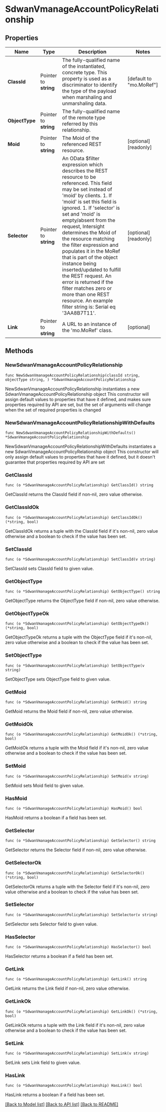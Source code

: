 # SdwanVmanageAccountPolicyRelationship

## Properties

Name | Type | Description | Notes
------------ | ------------- | ------------- | -------------
**ClassId** | Pointer to **string** | The fully-qualified name of the instantiated, concrete type. This property is used as a discriminator to identify the type of the payload when marshaling and unmarshaling data. | [default to "mo.MoRef"]
**ObjectType** | Pointer to **string** | The fully-qualified name of the remote type referred by this relationship. | 
**Moid** | Pointer to **string** | The Moid of the referenced REST resource. | [optional] [readonly] 
**Selector** | Pointer to **string** | An OData $filter expression which describes the REST resource to be referenced. This field may be set instead of &#39;moid&#39; by clients. 1. If &#39;moid&#39; is set this field is ignored. 1. If &#39;selector&#39; is set and &#39;moid&#39; is empty/absent from the request, Intersight determines the Moid of the resource matching the filter expression and populates it in the MoRef that is part of the object instance being inserted/updated to fulfill the REST request. An error is returned if the filter matches zero or more than one REST resource. An example filter string is: Serial eq &#39;3AA8B7T11&#39;. | [optional] [readonly] 
**Link** | Pointer to **string** | A URL to an instance of the &#39;mo.MoRef&#39; class. | [optional] 

## Methods

### NewSdwanVmanageAccountPolicyRelationship

`func NewSdwanVmanageAccountPolicyRelationship(classId string, objectType string, ) *SdwanVmanageAccountPolicyRelationship`

NewSdwanVmanageAccountPolicyRelationship instantiates a new SdwanVmanageAccountPolicyRelationship object
This constructor will assign default values to properties that have it defined,
and makes sure properties required by API are set, but the set of arguments
will change when the set of required properties is changed

### NewSdwanVmanageAccountPolicyRelationshipWithDefaults

`func NewSdwanVmanageAccountPolicyRelationshipWithDefaults() *SdwanVmanageAccountPolicyRelationship`

NewSdwanVmanageAccountPolicyRelationshipWithDefaults instantiates a new SdwanVmanageAccountPolicyRelationship object
This constructor will only assign default values to properties that have it defined,
but it doesn't guarantee that properties required by API are set

### GetClassId

`func (o *SdwanVmanageAccountPolicyRelationship) GetClassId() string`

GetClassId returns the ClassId field if non-nil, zero value otherwise.

### GetClassIdOk

`func (o *SdwanVmanageAccountPolicyRelationship) GetClassIdOk() (*string, bool)`

GetClassIdOk returns a tuple with the ClassId field if it's non-nil, zero value otherwise
and a boolean to check if the value has been set.

### SetClassId

`func (o *SdwanVmanageAccountPolicyRelationship) SetClassId(v string)`

SetClassId sets ClassId field to given value.


### GetObjectType

`func (o *SdwanVmanageAccountPolicyRelationship) GetObjectType() string`

GetObjectType returns the ObjectType field if non-nil, zero value otherwise.

### GetObjectTypeOk

`func (o *SdwanVmanageAccountPolicyRelationship) GetObjectTypeOk() (*string, bool)`

GetObjectTypeOk returns a tuple with the ObjectType field if it's non-nil, zero value otherwise
and a boolean to check if the value has been set.

### SetObjectType

`func (o *SdwanVmanageAccountPolicyRelationship) SetObjectType(v string)`

SetObjectType sets ObjectType field to given value.


### GetMoid

`func (o *SdwanVmanageAccountPolicyRelationship) GetMoid() string`

GetMoid returns the Moid field if non-nil, zero value otherwise.

### GetMoidOk

`func (o *SdwanVmanageAccountPolicyRelationship) GetMoidOk() (*string, bool)`

GetMoidOk returns a tuple with the Moid field if it's non-nil, zero value otherwise
and a boolean to check if the value has been set.

### SetMoid

`func (o *SdwanVmanageAccountPolicyRelationship) SetMoid(v string)`

SetMoid sets Moid field to given value.

### HasMoid

`func (o *SdwanVmanageAccountPolicyRelationship) HasMoid() bool`

HasMoid returns a boolean if a field has been set.

### GetSelector

`func (o *SdwanVmanageAccountPolicyRelationship) GetSelector() string`

GetSelector returns the Selector field if non-nil, zero value otherwise.

### GetSelectorOk

`func (o *SdwanVmanageAccountPolicyRelationship) GetSelectorOk() (*string, bool)`

GetSelectorOk returns a tuple with the Selector field if it's non-nil, zero value otherwise
and a boolean to check if the value has been set.

### SetSelector

`func (o *SdwanVmanageAccountPolicyRelationship) SetSelector(v string)`

SetSelector sets Selector field to given value.

### HasSelector

`func (o *SdwanVmanageAccountPolicyRelationship) HasSelector() bool`

HasSelector returns a boolean if a field has been set.

### GetLink

`func (o *SdwanVmanageAccountPolicyRelationship) GetLink() string`

GetLink returns the Link field if non-nil, zero value otherwise.

### GetLinkOk

`func (o *SdwanVmanageAccountPolicyRelationship) GetLinkOk() (*string, bool)`

GetLinkOk returns a tuple with the Link field if it's non-nil, zero value otherwise
and a boolean to check if the value has been set.

### SetLink

`func (o *SdwanVmanageAccountPolicyRelationship) SetLink(v string)`

SetLink sets Link field to given value.

### HasLink

`func (o *SdwanVmanageAccountPolicyRelationship) HasLink() bool`

HasLink returns a boolean if a field has been set.


[[Back to Model list]](../README.md#documentation-for-models) [[Back to API list]](../README.md#documentation-for-api-endpoints) [[Back to README]](../README.md)


